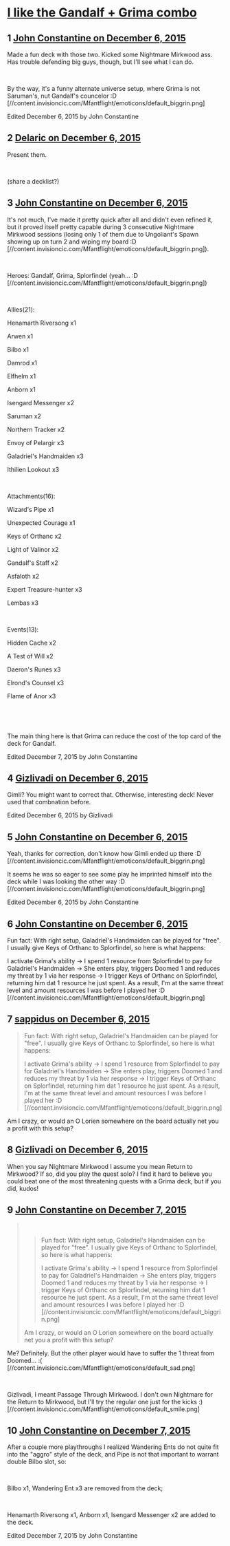 # [I like the Gandalf + Grima combo](https://community.fantasyflightgames.com/topic/195105-i-like-the-gandalf-grima-combo/)

## 1 [John Constantine on December 6, 2015](https://community.fantasyflightgames.com/topic/195105-i-like-the-gandalf-grima-combo/?do=findComment&comment=1921026)

Made a fun deck with those two. Kicked some Nightmare Mirkwood ass. Has trouble defending big guys, though, but I'll see what I can do.

 

By the way, it's a funny alternate universe setup, where Grima is not Saruman's, nut Gandalf's councelor :D [//content.invisioncic.com/Mfantflight/emoticons/default_biggrin.png]

Edited December 6, 2015 by John Constantine

## 2 [Delaric on December 6, 2015](https://community.fantasyflightgames.com/topic/195105-i-like-the-gandalf-grima-combo/?do=findComment&comment=1921325)

Present them.

 

(share a decklist?)

## 3 [John Constantine on December 6, 2015](https://community.fantasyflightgames.com/topic/195105-i-like-the-gandalf-grima-combo/?do=findComment&comment=1921438)

It's not much, I've made it pretty quick after all and didn't even refined it, but it proved itself pretty capable during 3 consecutive Nightmare Mirkwood sessions (losing only 1 of them due to Ungoliant's Spawn showing up on turn 2 and wiping my board :D [//content.invisioncic.com/Mfantflight/emoticons/default_biggrin.png]). 

 

Heroes: Gandalf, Grima, Splorfindel (yeah... :D [//content.invisioncic.com/Mfantflight/emoticons/default_biggrin.png])

 

Allies(21):

Henamarth Riversong x1

Arwen x1

Bilbo x1

Damrod x1

Elfhelm x1

Anborn x1

Isengard Messenger x2

Saruman x2

Northern Tracker x2

Envoy of Pelargir x3

Galadriel's Handmaiden x3

Ithilien Lookout x3

 

Attachments(16):

Wizard's Pipe x1

Unexpected Courage x1

Keys of Orthanc x2

Light of Valinor x2

Gandalf's Staff x2

Asfaloth x2

Expert Treasure-hunter x3

Lembas x3

 

Events(13):

Hidden Cache x2

A Test of Will x2

Daeron's Runes x3

Elrond's Counsel x3

Flame of Anor x3

 

 

The main thing here is that Grima can reduce the cost of the top card of the deck for Gandalf.

Edited December 7, 2015 by John Constantine

## 4 [Gizlivadi on December 6, 2015](https://community.fantasyflightgames.com/topic/195105-i-like-the-gandalf-grima-combo/?do=findComment&comment=1921444)

Gimli? You might want to correct that. Otherwise, interesting deck! Never used that combnation before.

Edited December 6, 2015 by Gizlivadi

## 5 [John Constantine on December 6, 2015](https://community.fantasyflightgames.com/topic/195105-i-like-the-gandalf-grima-combo/?do=findComment&comment=1921491)

Yeah, thanks for correction, don't know how Gimli ended up there :D [//content.invisioncic.com/Mfantflight/emoticons/default_biggrin.png]

It seems he was so eager to see some play he imprinted himself into the deck while I was looking the other way :D [//content.invisioncic.com/Mfantflight/emoticons/default_biggrin.png]

Edited December 6, 2015 by John Constantine

## 6 [John Constantine on December 6, 2015](https://community.fantasyflightgames.com/topic/195105-i-like-the-gandalf-grima-combo/?do=findComment&comment=1921598)

Fun fact: With right setup, Galadriel's Handmaiden can be played for "free". I usually give Keys of Orthanc to Splorfindel, so here is what happens: 

I activate Grima's ability -> I spend 1 resource from Splorfindel to pay for Galadriel's Handmaiden -> She enters play, triggers Doomed 1 and reduces my threat by 1 via her response -> I trigger Keys of Orthanc on Splorfindel, returning him dat 1 resource he just spent. As a result, I'm at the same threat level and amount resources I was before I played her :D [//content.invisioncic.com/Mfantflight/emoticons/default_biggrin.png]

## 7 [sappidus on December 6, 2015](https://community.fantasyflightgames.com/topic/195105-i-like-the-gandalf-grima-combo/?do=findComment&comment=1921687)

> Fun fact: With right setup, Galadriel's Handmaiden can be played for "free". I usually give Keys of Orthanc to Splorfindel, so here is what happens: 
> 
> I activate Grima's ability -> I spend 1 resource from Splorfindel to pay for Galadriel's Handmaiden -> She enters play, triggers Doomed 1 and reduces my threat by 1 via her response -> I trigger Keys of Orthanc on Splorfindel, returning him dat 1 resource he just spent. As a result, I'm at the same threat level and amount resources I was before I played her :D [//content.invisioncic.com/Mfantflight/emoticons/default_biggrin.png]

Am I crazy, or would an O Lorien somewhere on the board actually net you a profit with this setup?

## 8 [Gizlivadi on December 6, 2015](https://community.fantasyflightgames.com/topic/195105-i-like-the-gandalf-grima-combo/?do=findComment&comment=1921702)

When you say Nightmare Mirkwood I assume you mean Return to Mirkwood? If so, did you play the quest solo? I find it hard to believe you could beat one of the most threatening quests with a Grima deck, but if you did, kudos!

## 9 [John Constantine on December 7, 2015](https://community.fantasyflightgames.com/topic/195105-i-like-the-gandalf-grima-combo/?do=findComment&comment=1921785)

>  
> 
> > Fun fact: With right setup, Galadriel's Handmaiden can be played for "free". I usually give Keys of Orthanc to Splorfindel, so here is what happens: 
> > 
> > I activate Grima's ability -> I spend 1 resource from Splorfindel to pay for Galadriel's Handmaiden -> She enters play, triggers Doomed 1 and reduces my threat by 1 via her response -> I trigger Keys of Orthanc on Splorfindel, returning him dat 1 resource he just spent. As a result, I'm at the same threat level and amount resources I was before I played her :D [//content.invisioncic.com/Mfantflight/emoticons/default_biggrin.png]
> 
> Am I crazy, or would an O Lorien somewhere on the board actually net you a profit with this setup?

Me? Definitely. But the other player would have to suffer the 1 threat from Doomed... :( [//content.invisioncic.com/Mfantflight/emoticons/default_sad.png]

 

Gizlivadi, I meant Passage Through Mirkwood. I don't own Nightmare for the Return to Mirkwood, but I'll try the regular one just for the kicks :) [//content.invisioncic.com/Mfantflight/emoticons/default_smile.png]

## 10 [John Constantine on December 7, 2015](https://community.fantasyflightgames.com/topic/195105-i-like-the-gandalf-grima-combo/?do=findComment&comment=1922207)

After a couple more playthroughs I realized Wandering Ents do not quite fit into the "aggro" style of the deck, and Pipe is not that important to warrant double Bilbo slot, so:

 

Bilbo x1, Wandering Ent x3 are removed from the deck;

 

Henamarth Riversong x1, Anborn x1, Isengard Messenger x2 are added to the deck.

Edited December 7, 2015 by John Constantine

